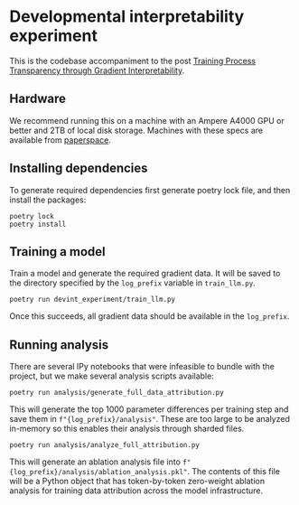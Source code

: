 # Developmental interpretability experiment

This is the codebase accompaniment to the post [Training Process Transparency through Gradient Interpretability](https://www.lesswrong.com/posts/DtkA5jysFZGv7W4qP/training-process-transparency-through-gradient).

## Hardware

We recommend running this on a machine with an Ampere A4000 GPU or better and 2TB of local disk storage. Machines with these specs are available from [paperspace](https://paperspace.com/).

## Installing dependencies

To generate required dependencies first generate poetry lock file, and then install the packages:

```
poetry lock
poetry install
```

## Training a model

Train a model and generate the required gradient data. It will be saved to the directory specified by the `log_prefix` variable in `train_llm.py`.

```
poetry run devint_experiment/train_llm.py
```

Once this succeeds, all gradient data should be available in the `log_prefix`.

## Running analysis

There are several IPy notebooks that were infeasible to bundle with the project, but we make several analysis
scripts available:

```
poetry run analysis/generate_full_data_attribution.py
```

This will generate the top 1000 parameter differences per training step and save them in `f"{log_prefix}/analysis"`.
These are too large to be analyzed in-memory so this enables their analysis through sharded files.

```
poetry run analysis/analyze_full_attribution.py
```

This will generate an ablation analysis file into `f"{log_prefix}/analysis/ablation_analysis.pkl"`. The contents of this file will be
a Python object that has token-by-token zero-weight ablation analysis for training data attribution across the model infrastructure.


